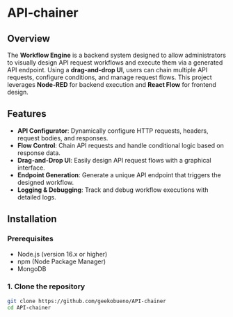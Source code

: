 # API-chainer

## Overview

The **Workflow Engine** is a backend system designed to allow administrators to visually design API request workflows and execute them via a generated API endpoint. Using a **drag-and-drop UI**, users can chain multiple API requests, configure conditions, and manage request flows. This project leverages **Node-RED** for backend execution and **React Flow** for frontend design.

## Features

- **API Configurator**: Dynamically configure HTTP requests, headers, request bodies, and responses.
- **Flow Control**: Chain API requests and handle conditional logic based on response data.
- **Drag-and-Drop UI**: Easily design API request flows with a graphical interface.
- **Endpoint Generation**: Generate a unique API endpoint that triggers the designed workflow.
- **Logging & Debugging**: Track and debug workflow executions with detailed logs.

## Installation

### Prerequisites

- Node.js (version 16.x or higher)
- npm (Node Package Manager)
- MongoDB

### 1. Clone the repository

```bash
git clone https://github.com/geekobueno/API-chainer
cd API-chainer
